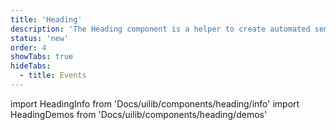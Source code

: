 ```yaml
---
title: 'Heading'
description: 'The Heading component is a helper to create automated semantic headings within a boundary of some rules.'
status: 'new'
order: 4
showTabs: true
hideTabs:
  - title: Events
---
```


import HeadingInfo from 'Docs/uilib/components/heading/info'
import HeadingDemos from 'Docs/uilib/components/heading/demos'

<HeadingInfo />
<HeadingDemos />
